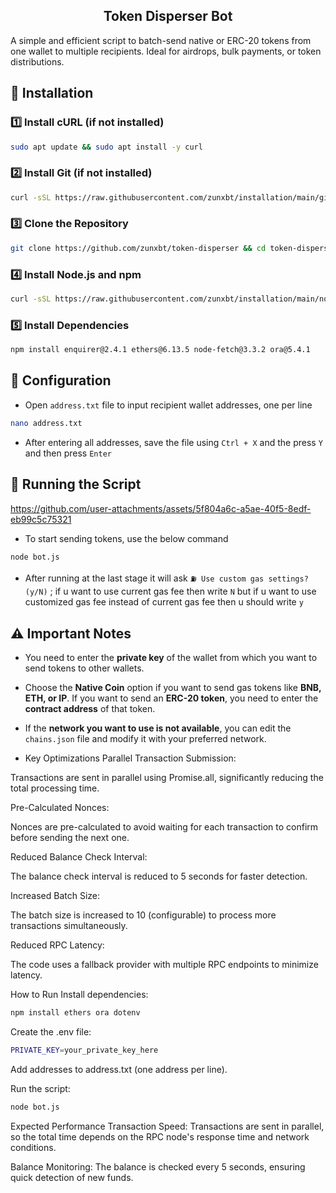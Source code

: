<h2 align=center>Token Disperser Bot</h2>

A simple and efficient script to batch-send native or ERC-20 tokens from one wallet to multiple recipients. Ideal for airdrops, bulk payments, or token distributions.

## 🔧 Installation

### 1️⃣ Install cURL (if not installed)  
```bash
sudo apt update && sudo apt install -y curl
```

### 2️⃣ Install Git (if not installed)
```bash
curl -sSL https://raw.githubusercontent.com/zunxbt/installation/main/git.sh | bash
```
### 3️⃣ Clone the Repository
```bash
git clone https://github.com/zunxbt/token-disperser && cd token-disperser
```
### 4️⃣ Install Node.js and npm
```bash
curl -sSL https://raw.githubusercontent.com/zunxbt/installation/main/node.sh | bash
```
### 5️⃣ Install Dependencies
```bash
npm install enquirer@2.4.1 ethers@6.13.5 node-fetch@3.3.2 ora@5.4.1
```

## 📂 Configuration
- Open `address.txt` file to input recipient wallet addresses, one per line
```bash
nano address.txt
```
- After entering all addresses, save the file using `Ctrl + X` and the press `Y` and then press `Enter`

## 🚀 Running the Script


https://github.com/user-attachments/assets/5f804a6c-a5ae-40f5-8edf-eb99c5c75321


- To start sending tokens, use the below command
```bash
node bot.js
```
- After running at the last stage it will ask `⛽ Use custom gas settings? (y/N)` ; if u want to use current gas fee then write `N` but if u want to use customized gas fee instead of current gas fee then u should write `y`
## ⚠️ Important Notes
- You need to enter the **private key** of the wallet from which you want to send tokens to other wallets.
- Choose the **Native Coin** option if you want to send gas tokens like **BNB, ETH, or IP**. If you want to send an **ERC-20 token**, you need to enter the **contract address** of that token.
- If the **network you want to use is not available**, you can edit the `chains.json` file and modify it with your preferred network.

- Key Optimizations
Parallel Transaction Submission:

Transactions are sent in parallel using Promise.all, significantly reducing the total processing time.

Pre-Calculated Nonces:

Nonces are pre-calculated to avoid waiting for each transaction to confirm before sending the next one.

Reduced Balance Check Interval:

The balance check interval is reduced to 5 seconds for faster detection.

Increased Batch Size:

The batch size is increased to 10 (configurable) to process more transactions simultaneously.

Reduced RPC Latency:

The code uses a fallback provider with multiple RPC endpoints to minimize latency.

How to Run
Install dependencies:
```bash
npm install ethers ora dotenv
```
Create the .env file:

```bash
PRIVATE_KEY=your_private_key_here
```
Add addresses to address.txt (one address per line).

Run the script:

```bash
node bot.js
```
Expected Performance
Transaction Speed: Transactions are sent in parallel, so the total time depends on the RPC node's response time and network conditions.

Balance Monitoring: The balance is checked every 5 seconds, ensuring quick detection of new funds.

